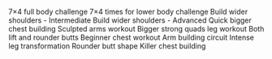 7×4 full body challenge
7×4 times for lower body challenge
Build wider shoulders - Intermediate
Build wider shoulders - Advanced
Quick bigger chest building
Sculpted arms workout
Bigger strong quads leg workout
Both lift and rounder butts
Beginner chest workout
Arm building circuit 
Intense leg transformation
Rounder butt shape
Killer chest building



